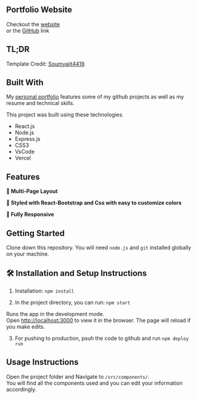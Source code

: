 ## Portfolio Website
  Checkout the [website](https://aditiraoka.github.io/)\
  or the [GitHub](https://aditiraoka.github.io/) link

## TL;DR

Template Credit: [Soumyajit4419](https://github.com/soumyajit4419/Portfolio).

## Built With

My [personal portfolio](https://www.aditiraokalanji.com/) features some of my github projects as well as my resume and technical skills.<br/>

This project was built using these technologies.

- React.js
- Node.js
- Express.js
- CSS3
- VsCode
- Vercel

## Features

**📖 Multi-Page Layout**

**🎨 Styled with React-Bootstrap and Css with easy to customize colors**

**📱 Fully Responsive**

## Getting Started

Clone down this repository. You will need `node.js` and `git` installed globally on your machine.

## 🛠 Installation and Setup Instructions

1. Installation: `npm install`

2. In the project directory, you can run: `npm start`

Runs the app in the development mode.\
Open [http://localhost:3000](http://localhost:3000) to view it in the browser.
The page will reload if you make edits.

3. For pushing to production, psuh the code to github and run `npm deploy run`

## Usage Instructions

Open the project folder and Navigate to `/src/components/`. <br/>
You will find all the components used and you can edit your information accordingly.
